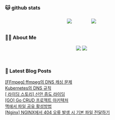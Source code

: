 
###  🐱 github stats  

<div id="main" align="center">
    <img src="https://github-readme-stats.vercel.app/api?username=peterica&count_private=true&show_icons=true&theme=radical"
        style="height: auto; margin-left: 20px; margin-right: 20px; padding: 10px;"/>
    <img src="https://github-readme-stats.vercel.app/api/top-langs/?username=peterica&layout=compact"   
        style="height: auto; margin-left: 20px; margin-right: 20px; padding: 10px;"/>
</div>

###  💁‍♀️ About Me  
<p align="center">
    <a href="https://peterica.tistory.com/"><img src="https://img.shields.io/badge/Blog-FF5722?style=flat-square&logo=Blogger&logoColor=white"/></a>
    <a href="mailto:ilovefran.ofm@gmail.com"><img src="https://img.shields.io/badge/Gmail-d14836?style=flat-square&logo=Gmail&logoColor=white&link=ilovefran.ofm@gmail.com"/></a>
</p>

<br>

### 📕 Latest Blog Posts   

<a href ="https://peterica.tistory.com/932"> [FFmpeg] ffmpeg의 DNS 캐싱 문제 </a> <br>
<a href ="https://peterica.tistory.com/931"> Kubernetes의 DNS 규칙 </a> <br>
<a href ="https://peterica.tistory.com/930"> [ 라이딩 스토리] 신안 증도 라이딩 </a> <br>
<a href ="https://peterica.tistory.com/928"> [GO] Go CRUD 프로젝트 아키텍처 </a> <br>
<a href ="https://peterica.tistory.com/558"> 맥에서 파일 공유 활성방법 </a> <br>
<a href ="https://peterica.tistory.com/925"> [Nginx] NGINX에서 404 오류 발생 시 기본 파일 전달하기 </a> <br>
